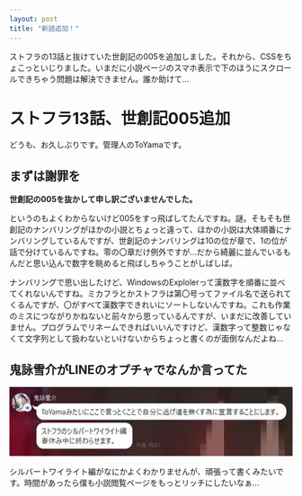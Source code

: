 ```yaml
---
layout: post
title: "新話追加！"
---
```

ストフラの13話と抜けていた世創記の005を追加しました。それから、CSSをちょこっといじりました。いまだに小説ページのスマホ表示で下のほうにスクロールできちゃう問題は解決できません。誰か助けて…


# ストフラ13話、世創記005追加

どうも、お久しぶりです。管理人のToYamaです。

## まずは謝罪を

**世創記の005を抜かして申し訳ございませんでした。**

というのもよくわからないけど005をすっ飛ばしてたんですね。謎。そもそも世創記のナンバリングがほかの小説とちょっと違って、ほかの小説は大体順番にナンバリングしているんですが、世創記のナンバリングは10の位が章で、1の位が話で分けているんですね。零の〇章だけ例外ですが…だから綺麗に並んでいるもんだと思い込んで数字を眺めると飛ばしちゃうことがしばしば。

ナンバリングで思い出したけど、WindowsのExplolerって漢数字を順番に並べてくれないんですね。ミカフラとかストフラは第〇号ってファイル名で送られてくるんですが、〇がすべて漢数字できれいにソートしないんですね。これも作業のミスにつながりかねないと前々から思っているんですが、いまだに改善していません。プログラムでリネームできればいいんですけど、漢数字って整数じゃなくて文字列として扱わないといけないからちょっと書くのが面倒なんだよね…

## 鬼詠雪介がLINEのオプチャでなんか言ってた

![オプチャで宣言する鬼詠](/assets/img/2023-03-12-screen-shot.webp)

シルバートワイライト編がなにかよくわかりませんが、頑張って書くみたいです。時間があったら僕も小説閲覧ページをもっとリッチにしたいなぁ…
